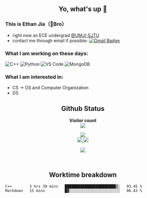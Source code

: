 <h2 align="center"> Yo, what's up 👋 </h3>
<h3>This is Ethan Jia（🗻Bro）</h3>

- right now an ECE undergrad [@UMJI-SJTU](https://www.ji.sjtu.edu.cn/)
- contact me through email if possible: [![Gmail Badge](https://img.shields.io/badge/-181716254@qq.com-c14438?style=plastic&logo=Gmail&logoColor=white&link=mailto:15203012@iubat.edu)](mailto:181716254@qq.com)

<h3>What I am working on these days:</h3>

 ![C++](https://img.shields.io/badge/-C++-00599C?style=plastic&logo=c)
 ![Python](https://img.shields.io/badge/-Python-8fcfd1?style=plastic&logo=Python)
 ![VS Code](https://img.shields.io/badge/-VS%20Code-007ACC?style=plastic&logo=visual-studio-code)
 ![MongoDB](https://img.shields.io/badge/-MongoDB-black?style=plastic&logo=mongodb)

<h3>What I am interested in:</h3>

- CS  ->  OS and Computer Organization
- DS 

<h2 align="center">
Github Status 
</h1>

<p align="center">
 <b>Visitor count</b> <br>
 <img src="https://profile-counter.glitch.me/MountBro/count.svg" />
</p>

<p align="center">
 <img src="https://github-readme-stats.vercel.app/api?username=MountBro&theme=monokai"><br>
 <a href="https://github.com/MountBro/myLeetCode">
  <img src="https://github-readme-stats.vercel.app/api/pin/?username=MountBro&repo=myLeetCode&theme=monokai">
 </a>
 <a href="https://github.com/MountBro/Age-of-Plague">
  <img src="https://github-readme-stats.vercel.app/api/pin/?username=MountBro&repo=Age-of-Plague&theme=monokai">
 </a>
</p>

<p align="center">
 <img src="http://github-readme-streak-stats.herokuapp.com?user=MountBro&theme=monokai" align="center" />
</p>

<br>

<h2 align="center">
Worktime breakdown
</h1>


<!--START_SECTION:waka-->
```text
C++        3 hrs 39 mins   ███████████████████████▒░   93.45 % 
Markdown   15 mins         █▓░░░░░░░░░░░░░░░░░░░░░░░   06.43 % 
```
<!--END_SECTION:waka-->


